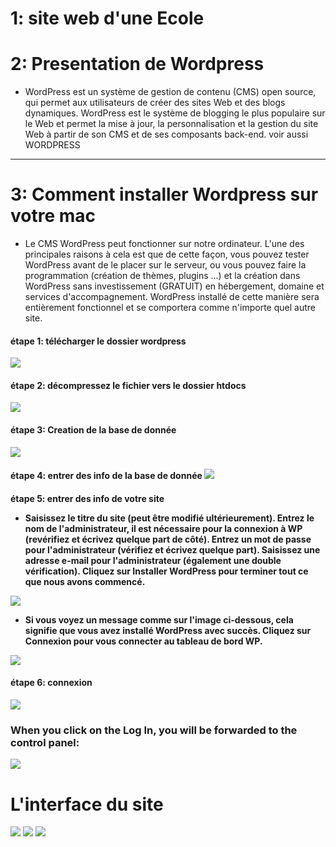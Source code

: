 <h1>1: site web d'une Ecole</h1>

<h1>2:  Presentation de Wordpress</h1>
<ul><li>WordPress est un système de gestion de contenu (CMS) open source, qui permet aux utilisateurs de créer des sites Web et des blogs dynamiques. WordPress est le système de blogging le plus populaire sur le Web et permet la mise à jour, la personnalisation et la gestion du site Web à partir de son CMS et de ses composants back-end. voir aussi WORDPRESS</li></ul>

<hr>

<h1>3:  Comment installer Wordpress sur votre mac </h1>

<ul><li>Le CMS WordPress peut fonctionner sur notre ordinateur. L'une des principales raisons à cela est que de cette façon, vous pouvez tester WordPress avant de le placer sur le serveur, ou vous pouvez faire la programmation (création de thèmes, plugins ...) et la création dans WordPress sans investissement (GRATUIT) en hébergement, domaine et services d'accompagnement. WordPress installé de cette manière sera entièrement fonctionnel et se comportera comme n'importe quel autre site.</li></ul>
<h4>étape 1: télécharger le dossier wordpress </h4>
<img src="https://user-images.githubusercontent.com/49958258/112513976-22e4de00-8d95-11eb-9a8f-03dc36e4428f.png">
<h4>étape 2: décompressez le fichier vers le dossier htdocs</h4>
<img src="https://user-images.githubusercontent.com/49958258/112515321-74419d00-8d96-11eb-9516-ffed44c6bc6e.png">

<h4>étape 3: Creation de la base de donnée  </h4>
<img src="https://user-images.githubusercontent.com/49958258/112516133-41e46f80-8d97-11eb-90ec-ba733b678511.png">

<h4> étape 4: entrer des info de la base de donnée </4>
<img src="https://user-images.githubusercontent.com/49958258/112517116-3e9db380-8d98-11eb-83e6-5771653555a2.png">
<h4> étape 5: entrer des info de votre site </4>
<ul><li>Saisissez le titre du site (peut être modifié ultérieurement). Entrez le nom de l'administrateur, il est nécessaire pour la connexion à WP (revérifiez et écrivez quelque part de côté). Entrez un mot de passe pour l'administrateur (vérifiez et écrivez quelque part). Saisissez une adresse e-mail pour l'administrateur (également une double vérification). Cliquez sur Installer WordPress pour terminer tout ce que nous avons commencé.</li></ul>
<img src="https://user-images.githubusercontent.com/49958258/112518174-6ccfc300-8d99-11eb-94c7-a0a895084e30.png">

<ul><li>Si vous voyez un message comme sur l'image ci-dessous, cela signifie que vous avez installé WordPress avec succès. Cliquez sur Connexion pour vous connecter au tableau de bord WP.</li></ul>
<img src="https://user-images.githubusercontent.com/49958258/112518696-e9fb3800-8d99-11eb-8010-d48c277cd945.png">
<h4>étape 6: connexion </h4>
<img src="https://user-images.githubusercontent.com/49958258/112519053-478f8480-8d9a-11eb-8cf4-95a5ebf06b70.png">
<h3>When you click on the Log In, you will be forwarded to the control panel:</h3>
<img src="https://user-images.githubusercontent.com/49958258/112519346-92a99780-8d9a-11eb-86e6-2d8f3274d786.png">

<h1>L'interface du site</h1>
<img src="https://user-images.githubusercontent.com/49958258/112519755-f764f200-8d9a-11eb-8802-657dcf6076c8.png">
<img src="https://user-images.githubusercontent.com/49958258/112519782-fcc23c80-8d9a-11eb-8943-db142a451158.png">
<img src="https://user-images.githubusercontent.com/49958258/112519979-37c47000-8d9b-11eb-87e8-3b1b4559e44c.png">






